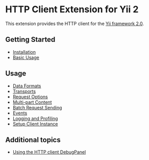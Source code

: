 HTTP Client Extension for Yii 2
===============================

This extension provides the HTTP client for the [Yii framework 2.0](http://www.yiiframework.com).


Getting Started
---------------

* [Installation](installation.md)
* [Basic Usage](basic-usage.md)

Usage
-----

* [Data Formats](usage-data-formats.md)
* [Transports](usage-transports.md)
* [Request Options](usage-request-options.md)
* [Multi-part Content](usage-multi-part-content.md)
* [Batch Request Sending](usage-batch-request-sending.md)
* [Events](usage-events.md)
* [Logging and Profiling](usage-logging.md)
* [Setup Client Instance](usage-setup-client-instance.md)

Additional topics
-----------------

* [Using the HTTP client DebugPanel](topics-debug.md)